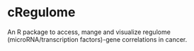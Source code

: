 # cRegulome
An R package to access, mange and visualize regulome (microRNA/transcription factors)-gene correlations in cancer.
